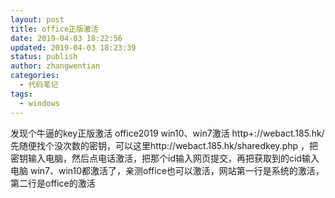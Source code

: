 ```yaml
---
layout: post
title: office正版激活
date: 2019-04-03 18:22:56
updated: 2019-04-03 18:23:39
status: publish
author: zhangwentian
categories: 
  - 代码笔记
tags: 
  - windows
---
```



发现个牛逼的key正版激活 office2019 win10、win7激活
http+://webact.185.hk/先随便找个没次数的密钥，可以这里http://webact.185.hk/sharedkey.php ，把密钥输入电脑，然后点电话激活，把那个id输入网页提交，再把获取到的cid输入电脑 
win7、win10都激活了，亲测office也可以激活，网站第一行是系统的激活，第二行是office的激活